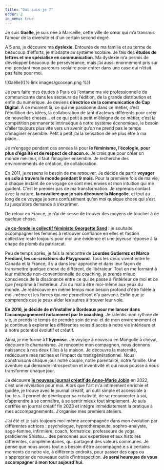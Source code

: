 ```yaml
---
title: "Qui suis-je ?"
order: 2
in_menu: true
---
```

Je suis **Gaëlle**, je suis née à Marseille, cette ville de cœur qui m’a transmis l’amour de la diversité et d'un certain second degré.

A 5 ans, je découvre ma **dyslexie**. Entourée de ma famille et au terme de beaucoup d'efforts, je m’adapte au système scolaire. Je fais des **études de lettres et me spécialise en communication**. Ma dyslexie m’a permis de développer beaucoup de persévérance, mais j’ai aussi énormément pris sur moi pendant mon parcours scolaire pour entrer dans une case qui n’était pas faite pour moi.

![Gaëlle]({% link images/gcocean.png %}) 

Je pars faire mes études à Paris où j’entame ma vie professionnelle de communicante dans les secteurs de l’édition, de la grande distribution et enfin du numérique. Je deviens **directrice de la communication de Cap Digital**. À ce moment là, ce qui me passionne dans ce métier, c’est l’ébullition des idées, la collaboration de tant d’acteurs différents pour créer de nouvelles choses... et ce qui petit à petit m’éloigne de ce métier, c’est la compétition permanente intrinsèque à notre système économique, le besoin d’aller toujours plus vite vers un avenir qu’on ne prend pas le temps d’imaginer ensemble. Petit à petit j’ai la sensation de ne plus être à ma place...

Je m’engage pendant ces années là pour **le féminisme, l’écologie, pour plus d’égalité et de respect de chacun.e.** Je crois que pour créer un monde meilleur, il faut l’imaginer ensemble. Je recherche des environnements de création, de collaboration.

En 2011, je ressens le besoin de me retrouver. Je décide de partir **voyager en solo à travers le monde pendant 9 mois**. Pour la première fois de ma vie, à chaque instant de ce voyage ce sont mes envies et mon intuition qui me guident. C’est le premier pas de ma transformation. Je reprends contact avec la nature, **la cavalière que je suis découvre la Mongolie**, et tout au long de ce voyage je sens confusément qu’en moi quelque chose qui s’est tu jusqu’alors demande à s’exprimer.

De retour en France, je n’ai de cesse de trouver des moyens de toucher à ce quelque chose. 

[**Je co-fonde le collectif féministe Georgette Sand**](http://georgettesand.com/) : je souhaite accompagner les femmes à retrouver confiance en elles et l’action collective reste toujours pour moi une évidence et une joyeuse réponse à la chape de plomb du patriarcat.

Peu de temps après, je fais la rencontre de **Lourdes Gutierrez et Marco Frediani, les co-créateurs du Playground**. Tous les deux vivent entre le Canada et la France, il y a dans leur approche et dans leur façon de transmettre quelque chose de différent, de libérateur. Tout en me formant à leur méthode non-conventionnelle de coaching, je prends mieux conscience de la dissonance entre ce qui se passe à l'intérieur de moi et ce que j'exprime à l'extérieur. J'ai du mal à être moi-même aux yeux du monde. Je redécouvre en même temps mon besoin profond d'être fidèle à moi-même et les forces qui me permettront d'y parvenir. Enfin que je comprends que je peux aider les autres à trouver leur voie. 

**En 2016, je décide de m’installer à Bordeaux pour me lancer dans l’accompagnement notamment par le coaching**. Je ralentis mon rythme de vie, je prends le temps de prendre soin de moi et de mon environnement et je continue à explorer les différentes voies d'accès à notre vie intérieure et à notre potentiel évolutif et créatif.

Ainsi, je me forme à **l’hypnose**. Je voyage à nouveau en Mongolie à cheval, découvre le chamanisme. Je rencontre mon compagnon, nous donnons naissance à nos deux filles à la maison. Je découvre la maternité, redécouvre mes racines et l’impact du transgénérationnel. Nous construisons chaque jour notre couple, notre parentalité, notre famille. Une aventure qui demande introspection et inventivité et qui nous pousse à nous transformer chaque jour.

Je découvre [**le nouveau journal créatif de Anne-Marie Jobin**](https://journalcreatif.com/) en 2022, c’est une révélation pour moi. Alors que l'art m'a intimement enrichie et guidée, je trouve avec le journal créatif, un outil simple et accessible à tou.te.s. Il permet de développer sa créativité, de se reconnecter à soi, d’apprendre à se connaître, à se sentir mieux tout simplement. Je suis certifée en journal créatif fin 2023 et intègre immédiatement la pratique à mes accompagnements. J’organise mes premiers ateliers.

J’ai été et je suis toujours moi-même accompagnée dans mon évolution par différentes actrices : psychologue, hypnothérapeute, sophro-analyste, sage-femme, infirmière, coach, formatrice, professeure de yoga, praticienne Shiatsu... des personnes aux expertises et aux histoires différentes, complémentaires, qui partagent des valeurs communes. Je pense que nous avons tout.e.s besoin d’être accompagné.e.s à certains moments de notre vie, à différents endroits, pour passer des caps ou s'approprier de nouveaux outils d'introspection. **Je serai heureuse de vous accompagner à mon tour aujourd'hui.** 